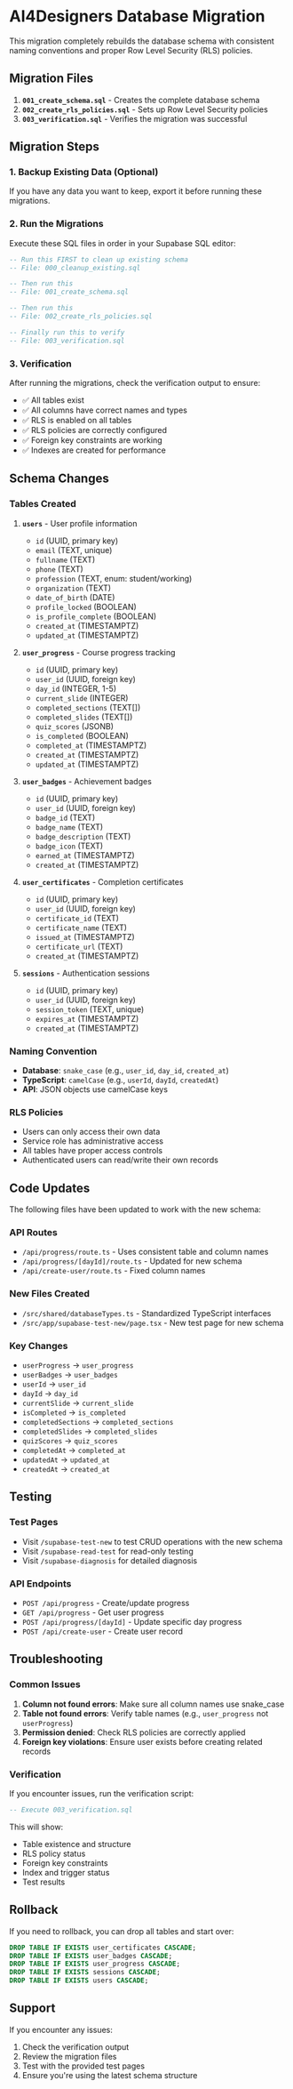 # AI4Designers Database Migration

This migration completely rebuilds the database schema with consistent naming conventions and proper Row Level Security (RLS) policies.

## Migration Files

1. **`001_create_schema.sql`** - Creates the complete database schema
2. **`002_create_rls_policies.sql`** - Sets up Row Level Security policies
3. **`003_verification.sql`** - Verifies the migration was successful

## Migration Steps

### 1. Backup Existing Data (Optional)

If you have any data you want to keep, export it before running these migrations.

### 2. Run the Migrations

Execute these SQL files in order in your Supabase SQL editor:

```sql
-- Run this FIRST to clean up existing schema
-- File: 000_cleanup_existing.sql

-- Then run this
-- File: 001_create_schema.sql

-- Then run this
-- File: 002_create_rls_policies.sql

-- Finally run this to verify
-- File: 003_verification.sql
```

### 3. Verification

After running the migrations, check the verification output to ensure:

- ✅ All tables exist
- ✅ All columns have correct names and types
- ✅ RLS is enabled on all tables
- ✅ RLS policies are correctly configured
- ✅ Foreign key constraints are working
- ✅ Indexes are created for performance

## Schema Changes

### Tables Created

1. **`users`** - User profile information
   - `id` (UUID, primary key)
   - `email` (TEXT, unique)
   - `fullname` (TEXT)
   - `phone` (TEXT)
   - `profession` (TEXT, enum: student/working)
   - `organization` (TEXT)
   - `date_of_birth` (DATE)
   - `profile_locked` (BOOLEAN)
   - `is_profile_complete` (BOOLEAN)
   - `created_at` (TIMESTAMPTZ)
   - `updated_at` (TIMESTAMPTZ)

2. **`user_progress`** - Course progress tracking
   - `id` (UUID, primary key)
   - `user_id` (UUID, foreign key)
   - `day_id` (INTEGER, 1-5)
   - `current_slide` (INTEGER)
   - `completed_sections` (TEXT[])
   - `completed_slides` (TEXT[])
   - `quiz_scores` (JSONB)
   - `is_completed` (BOOLEAN)
   - `completed_at` (TIMESTAMPTZ)
   - `created_at` (TIMESTAMPTZ)
   - `updated_at` (TIMESTAMPTZ)

3. **`user_badges`** - Achievement badges
   - `id` (UUID, primary key)
   - `user_id` (UUID, foreign key)
   - `badge_id` (TEXT)
   - `badge_name` (TEXT)
   - `badge_description` (TEXT)
   - `badge_icon` (TEXT)
   - `earned_at` (TIMESTAMPTZ)
   - `created_at` (TIMESTAMPTZ)

4. **`user_certificates`** - Completion certificates
   - `id` (UUID, primary key)
   - `user_id` (UUID, foreign key)
   - `certificate_id` (TEXT)
   - `certificate_name` (TEXT)
   - `issued_at` (TIMESTAMPTZ)
   - `certificate_url` (TEXT)
   - `created_at` (TIMESTAMPTZ)

5. **`sessions`** - Authentication sessions
   - `id` (UUID, primary key)
   - `user_id` (UUID, foreign key)
   - `session_token` (TEXT, unique)
   - `expires_at` (TIMESTAMPTZ)
   - `created_at` (TIMESTAMPTZ)

### Naming Convention

- **Database**: `snake_case` (e.g., `user_id`, `day_id`, `created_at`)
- **TypeScript**: `camelCase` (e.g., `userId`, `dayId`, `createdAt`)
- **API**: JSON objects use camelCase keys

### RLS Policies

- Users can only access their own data
- Service role has administrative access
- All tables have proper access controls
- Authenticated users can read/write their own records

## Code Updates

The following files have been updated to work with the new schema:

### API Routes
- `/api/progress/route.ts` - Uses consistent table and column names
- `/api/progress/[dayId]/route.ts` - Updated for new schema
- `/api/create-user/route.ts` - Fixed column names

### New Files Created
- `/src/shared/databaseTypes.ts` - Standardized TypeScript interfaces
- `/src/app/supabase-test-new/page.tsx` - New test page for new schema

### Key Changes
- `userProgress` → `user_progress`
- `userBadges` → `user_badges`
- `userId` → `user_id`
- `dayId` → `day_id`
- `currentSlide` → `current_slide`
- `isCompleted` → `is_completed`
- `completedSections` → `completed_sections`
- `completedSlides` → `completed_slides`
- `quizScores` → `quiz_scores`
- `completedAt` → `completed_at`
- `updatedAt` → `updated_at`
- `createdAt` → `created_at`

## Testing

### Test Pages
- Visit `/supabase-test-new` to test CRUD operations with the new schema
- Visit `/supabase-read-test` for read-only testing
- Visit `/supabase-diagnosis` for detailed diagnosis

### API Endpoints
- `POST /api/progress` - Create/update progress
- `GET /api/progress` - Get user progress
- `POST /api/progress/[dayId]` - Update specific day progress
- `POST /api/create-user` - Create user record

## Troubleshooting

### Common Issues

1. **Column not found errors**: Make sure all column names use snake_case
2. **Table not found errors**: Verify table names (e.g., `user_progress` not `userProgress`)
3. **Permission denied**: Check RLS policies are correctly applied
4. **Foreign key violations**: Ensure user exists before creating related records

### Verification

If you encounter issues, run the verification script:

```sql
-- Execute 003_verification.sql
```

This will show:
- Table existence and structure
- RLS policy status
- Foreign key constraints
- Index and trigger status
- Test results

## Rollback

If you need to rollback, you can drop all tables and start over:

```sql
DROP TABLE IF EXISTS user_certificates CASCADE;
DROP TABLE IF EXISTS user_badges CASCADE;
DROP TABLE IF EXISTS user_progress CASCADE;
DROP TABLE IF EXISTS sessions CASCADE;
DROP TABLE IF EXISTS users CASCADE;
```

## Support

If you encounter any issues:
1. Check the verification output
2. Review the migration files
3. Test with the provided test pages
4. Ensure you're using the latest schema structure